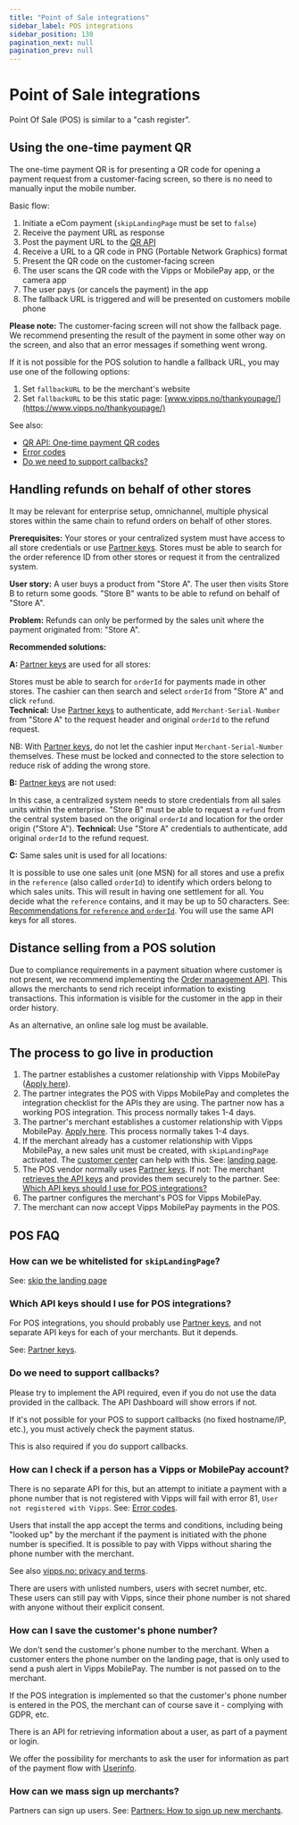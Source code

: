 ```yaml
---
title: "Point of Sale integrations"
sidebar_label: POS integrations
sidebar_position: 130
pagination_next: null
pagination_prev: null
---
```


# Point of Sale integrations

Point Of Sale (POS) is similar to a "cash register".

## Using the one-time payment QR

The one-time payment QR is for presenting a QR code for opening a payment request from a
customer-facing screen, so there is no need to manually input the mobile number.

Basic flow:

1. Initiate a eCom payment (`skipLandingPage` must be set to `false`)
2. Receive the payment URL as response
3. Post the payment URL to the
   [QR API](https://developer.vippsmobilepay.com/docs/APIs/qr-api)
4. Receive a URL to a QR code in PNG (Portable Network Graphics) format
5. Present the QR code on the customer-facing screen
6. The user scans the QR code with the Vipps or MobilePay app, or the camera app
7. The user pays (or cancels the payment) in the app
8. The fallback URL is triggered and will be presented on customers mobile phone

**Please note:**
The customer-facing screen will not show the fallback page. We recommend
presenting the result of the payment in some other way on the screen, and
also that an error messages if something went wrong.

If it is not possible for the POS solution to handle a fallback URL, you may use one of the following options:

1. Set `fallbackURL` to be the merchant's website
2. Set `fallbackURL` to be this static page: [www.vipps.no/thankyoupage/](https://www.vipps.no/thankyoupage/)

See also:

* [QR API: One-time payment QR codes](http://localhost:3000/vipps-developer-docs/docs/APIs/qr-api/vipps-qr-api#one-time-payment-qr-codes)
* [Error codes](https://developer.vippsmobilepay.com/docs/APIs/ecom-api/vipps-ecom-api#error-codes)
* [Do we need to support callbacks?](#do-we-need-to-support-callbacks)


## Handling refunds on behalf of other stores

It may be relevant for enterprise setup, omnichannel, multiple physical stores within the same chain to refund orders on behalf of other stores.

**Prerequisites:**
Your stores or your centralized system must have access to all store credentials or use
[Partner keys](https://developer.vippsmobilepay.com/docs/partner/partner-keys).
Stores must be able to search for the order reference ID from other stores or request it from the centralized system.

**User story:** A user buys a product from "Store A".
The user then visits Store B to return some goods. "Store B" wants to be able to refund on behalf of "Store A".

**Problem:** Refunds can only be performed by the sales unit where the payment originated from: "Store A".

**Recommended solutions:**

**A:**
[Partner keys](https://developer.vippsmobilepay.com/docs/partner/partner-keys)
are used for all stores:

Stores must be able to search for `orderId` for payments made in other stores. The cashier can then search and select `orderId` from "Store A" and click `refund`.  
**Technical:** Use
[Partner keys](https://developer.vippsmobilepay.com/docs/partner/partner-keys)
to authenticate, add `Merchant-Serial-Number` from "Store A" to the request header and original `orderId` to the refund request.

NB: With
[Partner keys](https://developer.vippsmobilepay.com/docs/partner/partner-keys),
do not let the cashier input `Merchant-Serial-Number` themselves. These must be locked and connected to the store selection to reduce risk of adding the wrong store.

**B:**
[Partner keys](https://developer.vippsmobilepay.com/docs/partner/partner-keys)
are not used:

In this case, a centralized system needs to store credentials from all sales units within the enterprise.
"Store B" must be able to request a `refund` from the central system based on the original `orderId` and location for the order origin ("Store A").
**Technical:** Use "Store A" credentials to authenticate, add original `orderId` to the refund request.

**C:** Same sales unit is used for all locations:

It is possible to use one sales unit (one MSN) for all stores and use a prefix in the `reference` (also called `orderId`)
to identify which orders belong to which sales units.
This will result in having one settlement for all. You decide what the `reference` contains, and it may be up to 50 characters.
See: [Recommendations for `reference` and `orderId`](orderid.md).
You will use the same API keys for all stores.

## Distance selling from a POS solution

Due to compliance requirements in a payment situation where customer is not present, we recommend implementing the
[Order management API](https://developer.vippsmobilepay.com/docs/APIs/order-management-api/vipps-order-management-api).
This allows the merchants to send rich receipt information to existing transactions.
This information is visible for the customer in the app in their order history.

As an alternative, an online sale log must be available.

## The process to go live in production

1. The partner establishes a customer relationship with Vipps MobilePay
   ([Apply here](https://www.vipps.no/produkter-og-tjenester/bedrift/ta-betalt-i-butikk/vipps-i-kassa/)).
2. The partner integrates the POS with Vipps MobilePay and completes the
   integration checklist for the APIs they are using.
   The partner now has a working POS integration.
   This process normally takes 1-4 days.
3. The partner's merchant establishes a customer relationship with Vipps MobilePay.
   [Apply here](https://www.vipps.no/produkter-og-tjenester/bedrift/ta-betalt-i-butikk/vipps-i-kassa/).
   This process normally takes 1-4 days.
4. If the merchant already has a customer relationship with Vipps MobilePay, a new sales
   unit must be created, with `skipLandingPage` activated.
   The
   [customer center](https://vipps.no/hjelp/vipps/)
   can help with this.
   See: [landing page](landing-page.md#skip-landing-page).
5. The POS vendor normally uses
   [Partner keys](https://developer.vippsmobilepay.com/docs/partner/partner-keys).
   If not: The merchant
   [retrieves the API keys](api-keys.md#getting-the-api-keys)
   and provides them securely to the partner.
   See: [Which API keys should I use for POS integrations?](#which-api-keys-should-i-use-for-pos-integrations)
6. The partner configures the merchant's POS for Vipps MobilePay.
7. The merchant can now accept Vipps MobilePay payments in the POS.


## POS FAQ

### How can we be whitelisted for `skipLandingPage`?

See: [skip the landing page](landing-page.md#skip-landing-page)

### Which API keys should I use for POS integrations?

For POS integrations, you should probably use
[Partner keys](https://developer.vippsmobilepay.com/docs/partner/partner-keys),
and not separate API keys for each of your merchants. But it depends.

See: [Partner keys](https://developer.vippsmobilepay.com/docs/partner/partner-keys).

### Do we need to support callbacks?

Please try to implement the API required, even if you do not use the data
provided in the callback. The API Dashboard will show errors if not.

If it's not possible for your POS to support callbacks (no fixed hostname/IP, etc.),
you must actively check the payment status.

This is also required if you do support callbacks.

### How can I check if a person has a Vipps or MobilePay account?

There is no separate API for this, but an attempt to initiate a payment
with a phone number that is not registered with Vipps will fail with error 81,
`User not registered with Vipps`.
See: [Error codes](https://developer.vippsmobilepay.com/docs/APIs/ecom-api/vipps-ecom-api#error-codes).

Users that install the app accept the terms and conditions, including being
"looked up" by the merchant if the payment is initiated with the phone number
is specified. It is possible to pay with Vipps without sharing the
phone number with the merchant.

See also
[vipps.no: privacy and terms](https://vipps.no/vilkar/).

There are users with unlisted numbers, users with secret number, etc.
These users can still pay with Vipps, since their phone number is
not shared with anyone without their explicit consent.

### How can I save the customer's phone number?

We don't send the customer's phone number to the merchant. When a customer
enters the phone number on the landing page, that is only used
to send a push alert in Vipps MobilePay. The number is not passed on to the merchant.

If the POS integration is implemented so that the customer's phone number
is entered in the POS, the merchant can of course save it -
complying with GDPR, etc.

There is an API for retrieving information about a user, as part of a payment or login.

We offer the possibility for merchants to ask the user for information
as part of the payment flow with
[Userinfo](https://developer.vippsmobilepay.com/docs/APIs/userinfo-api/userinfo-api-guide/).

### How can we mass sign up merchants?

Partners can sign up users.
See: [Partners: How to sign up new merchants](https://developer.vippsmobilepay.com/docs/partner#how-to-sign-up-new-merchants).
